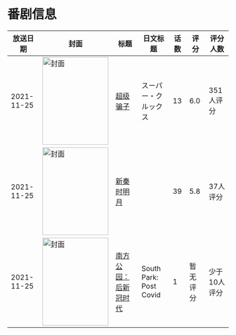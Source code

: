 # 番剧信息

|放送日期|封面|标题|日文标题|话数|评分|评分人数|
|---|---|---|---|---|---|---|
|2021-11-25|<img src="//lain.bgm.tv/pic/cover/c/a1/b7/277371_MQXsR.jpg" alt="封面" style="width:150px;height:200px;object-fit:cover;">|[超级骗子](https://bangumi.tv/subject/277371)|スーパー・クルックス|13|6.0|351人评分|
|2021-11-25|<img src="//lain.bgm.tv/pic/cover/c/4a/0a/348315_789jP.jpg" alt="封面" style="width:150px;height:200px;object-fit:cover;">|[新秦时明月](https://bangumi.tv/subject/348315)||39|5.8|37人评分|
|2021-11-25|<img src="//lain.bgm.tv/pic/cover/c/8c/22/518059_mkAJx.jpg" alt="封面" style="width:150px;height:200px;object-fit:cover;">|[南方公园：后新冠时代](https://bangumi.tv/subject/518059)|South Park: Post Covid|1|暂无评分|少于10人评分|
